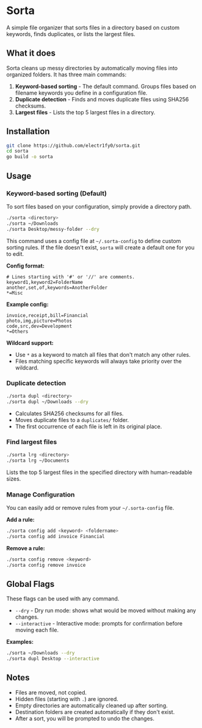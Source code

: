 # Sorta
A simple file organizer that sorts files in a directory based on custom keywords, finds duplicates, or lists the largest files.

## What it does
Sorta cleans up messy directories by automatically moving files into organized folders. It has three main commands:

1.  **Keyword-based sorting** - The default command. Groups files based on filename keywords you define in a configuration file.
2.  **Duplicate detection** - Finds and moves duplicate files using SHA256 checksums.
3.  **Largest files** - Lists the top 5 largest files in a directory.

## Installation
```bash
git clone https://github.com/electr1fy0/sorta.git
cd sorta
go build -o sorta
```

## Usage

### Keyword-based sorting (Default)
To sort files based on your configuration, simply provide a directory path.
```bash
./sorta <directory>
./sorta ~/Downloads
./sorta Desktop/messy-folder --dry
```

This command uses a config file at `~/.sorta-config` to define custom sorting rules. If the file doesn't exist, `sorta` will create a default one for you to edit.

**Config format:**
```
# Lines starting with '#' or '//' are comments.
keyword1,keyword2=FolderName
another,set,of,keywords=AnotherFolder
*=Misc
```

**Example config:**
```
invoice,receipt,bill=Financial
photo,img,picture=Photos
code,src,dev=Development
*=Others
```

**Wildcard support:**
- Use `*` as a keyword to match all files that don't match any other rules.
- Files matching specific keywords will always take priority over the wildcard.

### Duplicate detection
```bash
./sorta dupl <directory>
./sorta dupl ~/Downloads --dry
```

- Calculates SHA256 checksums for all files.
- Moves duplicate files to a `duplicates/` folder.
- The first occurrence of each file is left in its original place.

### Find largest files
```bash
./sorta lrg <directory>
./sorta lrg ~/Documents
```

Lists the top 5 largest files in the specified directory with human-readable sizes.

### Manage Configuration
You can easily add or remove rules from your `~/.sorta-config` file.

**Add a rule:**
```bash
./sorta config add <keyword> <foldername>
./sorta config add invoice Financial
```

**Remove a rule:**
```bash
./sorta config remove <keyword>
./sorta config remove invoice
```

## Global Flags
These flags can be used with any command.

-   `--dry` - Dry run mode: shows what would be moved without making any changes.
-   `--interactive` - Interactive mode: prompts for confirmation before moving each file.

**Examples:**
```bash
./sorta ~/Downloads --dry
./sorta dupl Desktop --interactive
```

## Notes
-   Files are moved, not copied.
-   Hidden files (starting with `.`) are ignored.
-   Empty directories are automatically cleaned up after sorting.
-   Destination folders are created automatically if they don't exist.
-   After a sort, you will be prompted to undo the changes.